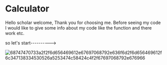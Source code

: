 # Calculator
Hello scholar welcome, Thank you for choosing me.
Before seeing my code I would like to give some info about my code like the function and there work etc.

so let's start---------->

![68747470733a2f2f6d656469612e67697068792e636f6d2f6d656469612f6c347138334530526a5253474c58424c4f2f67697068792e676966](https://user-images.githubusercontent.com/83746525/150281059-127fe38d-9b29-48bb-a0f6-dc5569a8b1d2.gif)



